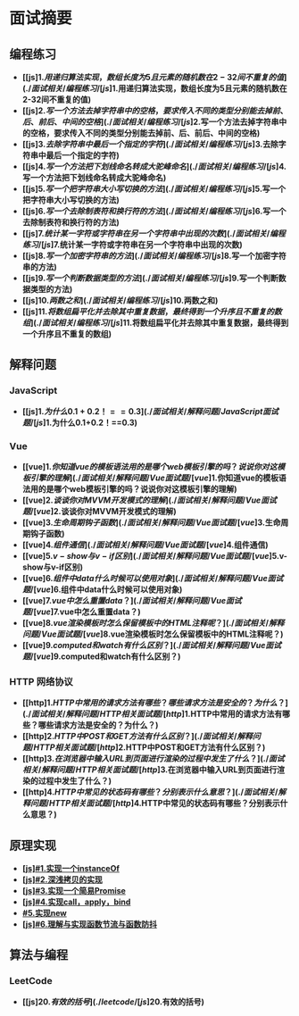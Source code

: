 # 面试摘要

## 编程练习

- **[[js]$1.用递归算法实现，数组长度为5且元素的随机数在2-32间不重复的值](./面试相关/编程练习/[js]$1.用递归算法实现，数组长度为5且元素的随机数在2-32间不重复的值)**
- **[[js]$2.写一个方法去掉字符串中的空格，要求传入不同的类型分别能去掉前、后、前后、中间的空格](./面试相关/编程练习/[js]$2.写一个方法去掉字符串中的空格，要求传入不同的类型分别能去掉前、后、前后、中间的空格)**
- **[[js]$3.去除字符串中最后一个指定的字符](./面试相关/编程练习/[js]$3.去除字符串中最后一个指定的字符)**
- **[[js]$4.写一个方法把下划线命名转成大驼峰命名](./面试相关/编程练习/[js]$4.写一个方法把下划线命名转成大驼峰命名)**
- **[[js]$5.写一个把字符串大小写切换的方法](./面试相关/编程练习/[js]$5.写一个把字符串大小写切换的方法)**
- **[[js]$6.写一个去除制表符和换行符的方法](./面试相关/编程练习/[js]$6.写一个去除制表符和换行符的方法)**
- **[[js]$7.统计某一字符或字符串在另一个字符串中出现的次数](./面试相关/编程练习/[js]$7.统计某一字符或字符串在另一个字符串中出现的次数)**
- **[[js]$8.写一个加密字符串的方法](./面试相关/编程练习/[js]$8.写一个加密字符串的方法)**
- **[[js]$9.写一个判断数据类型的方法](./面试相关/编程练习/[js]$9.写一个判断数据类型的方法)**
- **[[js]$10.两数之和](./面试相关/编程练习/[js]$10.两数之和)**
- **[[js]$11.将数组扁平化并去除其中重复数据，最终得到一个升序且不重复的数组](./面试相关/编程练习/[js]$11.将数组扁平化并去除其中重复数据，最终得到一个升序且不重复的数组)**

## 解释问题

### JavaScript

- **[[js]$1.为什么0.1+0.2！==0.3](./面试相关/解释问题/JavaScript面试题/[js]$1.为什么0.1+0.2！==0.3)**

### Vue

- **[[vue]$1.你知道vue的模板语法用的是哪个web模板引擎的吗？说说你对这模板引擎的理解](./面试相关/解释问题/Vue面试题/[vue]$1.你知道vue的模板语法用的是哪个web模板引擎的吗？说说你对这模板引擎的理解)**
- **[[vue]$2.谈谈你对MVVM开发模式的理解](./面试相关/解释问题/Vue面试题/[vue]$2.谈谈你对MVVM开发模式的理解)**
- **[[vue]$3.生命周期钩子函数](./面试相关/解释问题/Vue面试题/[vue]$3.生命周期钩子函数)**
- **[[vue]$4.组件通信](./面试相关/解释问题/Vue面试题/[vue]$4.组件通信)**
- **[[vue]$5.v-show与v-if区别](./面试相关/解释问题/Vue面试题/[vue]$5.v-show与v-if区别)**
- **[[vue]$6.组件中data什么时候可以使用对象](./面试相关/解释问题/Vue面试题/[vue]$6.组件中data什么时候可以使用对象)**
- **[[vue]$7.vue中怎么重置data？](./面试相关/解释问题/Vue面试题/[vue]$7.vue中怎么重置data？)**
- **[[vue]$8.vue渲染模板时怎么保留模板中的HTML注释呢？](./面试相关/解释问题/Vue面试题/[vue]$8.vue渲染模板时怎么保留模板中的HTML注释呢？)**
- **[[vue]$9.computed和watch有什么区别？](./面试相关/解释问题/Vue面试题/[vue]$9.computed和watch有什么区别？)**

### HTTP 网络协议

- **[[http]$1.HTTP中常用的请求方法有哪些？哪些请求方法是安全的？为什么？](./面试相关/解释问题/HTTP相关面试题/[http]$1.HTTP中常用的请求方法有哪些？哪些请求方法是安全的？为什么？)**
- **[[http]$2.HTTP中POST和GET方法有什么区别？](./面试相关/解释问题/HTTP相关面试题/[http]$2.HTTP中POST和GET方法有什么区别？)**
- **[[http]$3.在浏览器中输入URL到页面进行渲染的过程中发生了什么？](./面试相关/解释问题/HTTP相关面试题/[http]$3.在浏览器中输入URL到页面进行渲染的过程中发生了什么？)**
- **[[http]$4.HTTP中常见的状态码有哪些？分别表示什么意思？](./面试相关/解释问题/HTTP相关面试题/[http]$4.HTTP中常见的状态码有哪些？分别表示什么意思？)**

## 原理实现

- **[[js]#1.实现一个instanceOf](./面试相关/原理实现/[js]#1.实现一个instanceOf)**
- **[[js]#2.深浅拷贝的实现](./面试相关/原理实现/[js]#2.深浅拷贝的实现)**
- **[[js]#3.实现一个简易Promise](./面试相关/原理实现/[js]#3.实现一个简易Promise)**
- **[[js]#4.实现call，apply，bind](./面试相关/原理实现/[js]#4.实现call，apply，bind)**
- **[#5.实现new](./面试相关/原理实现/[js]#5.实现new)**
- **[[js]#6.理解与实现函数节流与函数防抖](./面试相关/原理实现/[js]#6.理解与实现函数节流与函数防抖)**

## 算法与编程

### LeetCode

- **[[js]$20.有效的括号](./leetcode/[js]$20.有效的括号)**